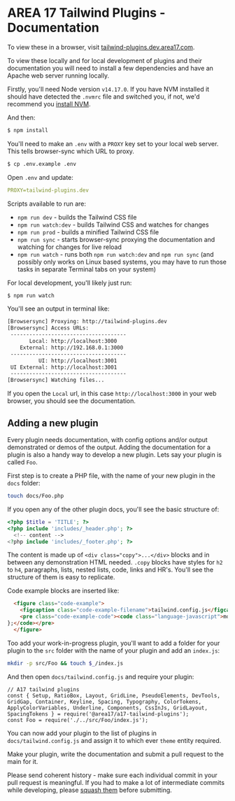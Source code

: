 # AREA 17 Tailwind Plugins - Documentation

To view these in a browser, visit [tailwind-plugins.dev.area17.com](http://tailwind-plugins.dev.area17.com/).

To view these locally and for local development of plugins and their documentation you will need to install a few dependencies and have an Apache web server running locally.

Firstly, you'll need Node version `v14.17.0`. If you have NVM installed it should have detected the `.nvmrc` file and switched you, if not, we'd recommend you [install NVM](https://github.com/nvm-sh/nvm#installing-and-updating).

And then:

```bash
$ npm install
```

You'll need to make an `.env` with a `PROXY` key set to your local web server. This tells browser-sync which URL to proxy.

```bash
$ cp .env.example .env
```

Open `.env` and update:

```yml
PROXY=tailwind-plugins.dev
```

Scripts available to run are:

* `npm run dev` - builds the Tailwind CSS file
* `npm run watch:dev` - builds Tailwind CSS and watches for changes
* `npm run prod` - builds a minified Tailwind CSS file
* `npm run sync` - starts browser-sync proxying the documentation and watching for changes for live reload
* `npm run watch` - runs both `npm run watch:dev` and `npm run sync` (and possibly only works on Linux based systems, you may have to run those tasks in separate Terminal tabs on your system)

For local development, you'll likely just run:

```bash
$ npm run watch
```

You'll see an output in terminal like:

```bash
[Browsersync] Proxying: http://tailwind-plugins.dev
[Browsersync] Access URLs:
 -------------------------------------
       Local: http://localhost:3000
    External: http://192.168.0.1:3000
 -------------------------------------
          UI: http://localhost:3001
 UI External: http://localhost:3001
 -------------------------------------
[Browsersync] Watching files...
```

If you open the `Local` url, in this case `http://localhost:3000` in your web browser, you should see the documentation.

## Adding a new plugin

Every plugin needs documentation, with config options and/or output demonstrated or demos of the output. Adding the documentation for a plugin is also a handy way to develop a new plugin. Lets say your plugin is called `Foo`.

First step is to create a PHP file, with the name of your new plugin in the `docs` folder:

```bash
touch docs/Foo.php
```

If you open any of the other plugin docs, you'll see the basic structure of:

```PHP
<?php $title = 'TITLE'; ?>
<?php include 'includes/_header.php'; ?>
  <!-- content -->
<?php include 'includes/_footer.php'; ?>
```

The content is made up of `<div class="copy">...</div>` blocks and in between any demonstration HTML needed. `.copy` blocks have styles for `h2` to `h4`, paragraphs, lists, nested lists, code, links and HR's. You'll see the structure of them is easy to replicate.

Code example blocks are inserted like:

```HTML
  <figure class="code-example">
    <figcaption class="code-example-filename">tailwind.config.js</figcaption>
    <pre class="code-example-code"><code class="language-javascript">module.exports = {
};</code></pre>
  </figure>
```

Too add your work-in-progress plugin, you'll want to add a folder for your plugin to the `src` folder with the name of your plugin and add an `index.js`:

```bash
mkdir -p src/Foo && touch $_/index.js
```

And then open `docs/tailwind.config.js` and require your plugin:

```JS
// A17 tailwind plugins
const { Setup, RatioBox, Layout, GridLine, PseudoElements, DevTools, GridGap, Container, Keyline, Spacing, Typography, ColorTokens, ApplyColorVariables, Underline, Components, CssInJs, GridLayout, SpacingTokens } = require('@area17/a17-tailwind-plugins');
const Foo = require('./../src/Foo/index.js');
```

You can now add your plugin to the list of plugins in `docs/tailwind.config.js` and assign it to which ever `theme` entity required.

Make your plugin, write the documentation and submit a pull request to the main for it.

Please send coherent history - make sure each individual commit in your pull request is meaningful. If you had to make a lot of intermediate commits while developing, please [squash them](http://www.git-scm.com/book/en/v2/Git-Tools-Rewriting-History#Changing-Multiple-Commit-Messages) before submitting.


